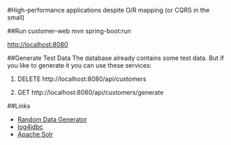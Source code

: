 #High-performance applications despite O/R mapping (or CQRS in the small)

##Run customer-web
mvn spring-boot:run

[http://localhost:8080](http://localhost:8080)

##Generate Test Data
The database already contains some test data. But if you like to generate it you can use these services:

 1. DELETE http://localhost:8080/api/customers
 
 2. GET http://localhost:8080/api/customers/generate

##Links
- [Random Data Generator](https://code.google.com/p/random-data-generator/)
- [log4jdbc](https://code.google.com/p/log4jdbc-log4j2/)
- [Apache Solr](http://lucene.apache.org/solr/)

